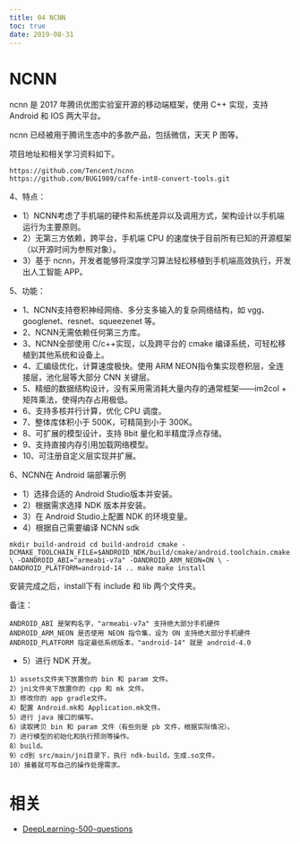 ```yaml
---
title: 04 NCNN
toc: true
date: 2019-08-31
---
```


# NCNN


ncnn 是 2017 年腾讯优图实验室开源的移动端框架，使用 C++ 实现，支持 Android 和 IOS 两大平台。


ncnn 已经被用于腾讯生态中的多款产品，包括微信，天天 P 图等。

项目地址和相关学习资料如下。

```
https://github.com/Tencent/ncnn
https://github.com/BUG1989/caffe-int8-convert-tools.git
```

4、特点：

- 1）NCNN考虑了手机端的硬件和系统差异以及调用方式，架构设计以手机端运行为主要原则。
- 2）无第三方依赖，跨平台，手机端 CPU 的速度快于目前所有已知的开源框架（以开源时间为参照对象）。
- 3）基于 ncnn，开发者能够将深度学习算法轻松移植到手机端高效执行，开发出人工智能 APP。

5、功能：

- 1、NCNN支持卷积神经网络、多分支多输入的复杂网络结构，如 vgg、googlenet、resnet、squeezenet 等。
- 2、NCNN无需依赖任何第三方库。
- 3、NCNN全部使用 C/c++实现，以及跨平台的 cmake 编译系统，可轻松移植到其他系统和设备上。
- 4、汇编级优化，计算速度极快。使用 ARM NEON指令集实现卷积层，全连接层，池化层等大部分 CNN 关键层。
- 5、精细的数据结构设计，没有采用需消耗大量内存的通常框架——im2col + 矩阵乘法，使得内存占用极低。
- 6、支持多核并行计算，优化 CPU 调度。
- 7、整体库体积小于 500K，可精简到小于 300K。
- 8、可扩展的模型设计，支持 8bit 量化和半精度浮点存储。
- 9、支持直接内存引用加载网络模型。
- 10、可注册自定义层实现并扩展。

6、NCNN在 Android 端部署示例

- 1）选择合适的 Android Studio版本并安装。
- 2）根据需求选择 NDK 版本并安装。
- 3）在 Android Studio上配置 NDK 的环境变量。
- 4）根据自己需要编译 NCNN sdk

```
mkdir build-android cd build-android cmake -DCMAKE_TOOLCHAIN_FILE=$ANDROID_NDK/build/cmake/android.toolchain.cmake \ -DANDROID_ABI="armeabi-v7a" -DANDROID_ARM_NEON=ON \ -DANDROID_PLATFORM=android-14 .. make make install
```

安装完成之后，install下有 include 和 lib 两个文件夹。

备注：

```
ANDROID_ABI 是架构名字，"armeabi-v7a" 支持绝大部分手机硬件
ANDROID_ARM_NEON 是否使用 NEON 指令集，设为 ON 支持绝大部分手机硬件
ANDROID_PLATFORM 指定最低系统版本，"android-14" 就是 android-4.0
```

- 5）进行 NDK 开发。

```
1）assets文件夹下放置你的 bin 和 param 文件。
2）jni文件夹下放置你的 cpp 和 mk 文件。
3）修改你的 app gradle文件。
4）配置 Android.mk和 Application.mk文件。
5）进行 java 接口的编写。
6）读取拷贝 bin 和 param 文件（有些则是 pb 文件，根据实际情况）。
7）进行模型的初始化和执行预测等操作。
8）build。
9）cd到 src/main/jni目录下，执行 ndk-build，生成.so文件。
10）接着就可写自己的操作处理需求。
```



# 相关

- [DeepLearning-500-questions](https://github.com/scutan90/DeepLearning-500-questions)
